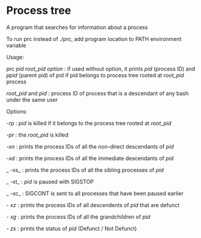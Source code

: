 # Process tree
A program that searches for information about a process

To run prc instead of ./prc, add program location to PATH environment variable

Usage:

prc _pid root_pid option_ : if used without option, it prints _pid_ (process ID) and _ppid_ (parent pid) of pid if pid belongs to process tree rooted at _root_pid_ process

_root_pid_ and _pid_ : process ID of process that is a descendant of any bash under the same user

Options:

_-rp_ : _pid_ is killed if it belongs to the process tree rooted at _root_pid_

_-pr_ : the _root_pid_ is killed 

_-xn_ : prints the process IDs of all the non-direct descendants of _pid_

_-xd_ : prints the process IDs of all the immediate descendants of _pid_

_ -xs_ : prints the process IDs of all the sibling processes of _pid_

_ -xt_ : _pid_ is paused with SIGSTOP

_ -xc_ : SIGCONT is sent to all processes that have been paused earlier 

_- xz_ : prints the process IDs of all descendents of _pid_ that are defunct

_- xg_ : prints the process IDs of all the grandchildren of _pid_

_- zs_ : prints the status of _pid_ (Defunct / Not Defunct)
